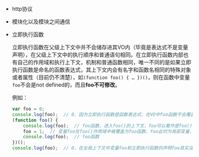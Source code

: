 - http协议

- 模块化以及模块之间通信

- 立即执行函数

  立即执行函数在父级上下文中并不会储存进其VO内（毕竟是表达式不是变量声明），在父级上下文中的执行顺序和普通语句相同。在立即执行函数内部也有自己的作用域和执行上下文，机制和普通函数相同，唯一不同的是如果立即执行函数是命名的函数表达式，其上下文内会有名字和函数名相同的特殊对象或者属性（目前仍不清楚），如`(function foo() { … })()`，则在函数中变量`foo`不会是not defined的，而且**foo不可修改**。

  例如：

  ```js
  var foo = 0;
  console.log(foo);  // 0，因为立即执行函数是函数表达式，在VO中foo函数不会覆盖变量foo
  (function foo() {
      console.log(foo);  // foo函数，进入foo()的上下文，foo可以看作是foo()的局部变量
      foo = 1;  // 变量foo在foo()作用域中被覆盖为foo函数，foo此时为局部变量，且值不可修改
      console.log(foo);  // foo函数
  })();
  console.log(foo);  // 0，在全局上下文中变量foo和立即执行函数的声明foo其实没有半毛钱关系
  ```



